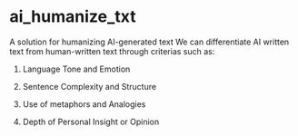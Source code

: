 # ai_humanize_txt
A solution for humanizing AI-generated text
We can differentiate AI written text from human-written text through criterias such as:

1) Language Tone and Emotion

2) Sentence Complexity and Structure

3) Use of metaphors and Analogies

4) Depth of Personal Insight or Opinion
